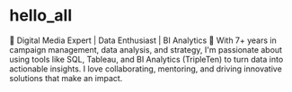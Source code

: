 # hello_all
🌟 Digital Media Expert | Data Enthusiast | BI Analytics 🌟 With 7+ years in campaign management, data analysis, and strategy, I'm passionate about using tools like SQL, Tableau, and BI Analytics (TripleTen) to turn data into actionable insights. I love collaborating, mentoring, and driving innovative solutions that make an impact.

